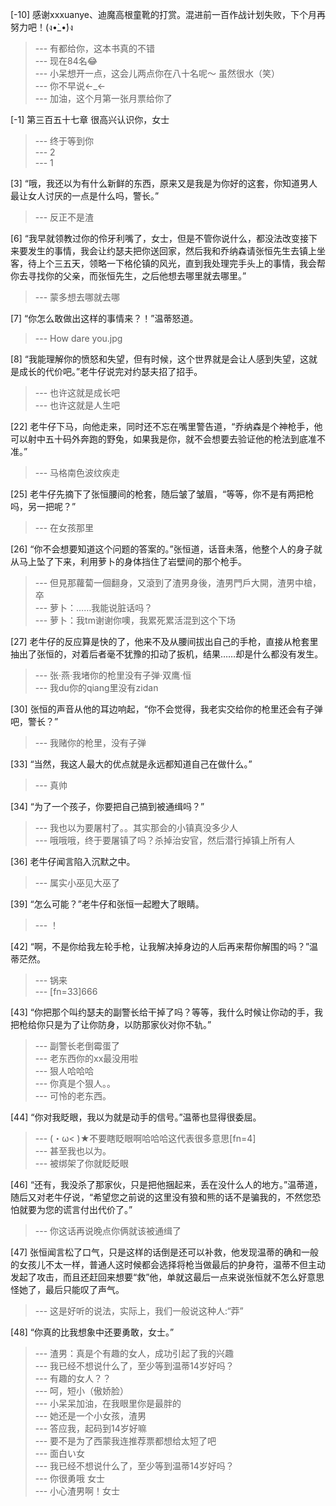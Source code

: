 
[-10] 感谢xxxuanye、迪魔高根童靴的打赏。混进前一百作战计划失败，下个月再努力吧！(ง•̀_•́)ง
>--- 有都给你，这本书真的不错<br>
>--- 现在84名😂<br>
>--- 小呆想开一点，这会儿两点你在八十名呢～
虽然很水（笑）<br>
>--- 你不早说←_←<br>
>--- 加油，这个月第一张月票给你了<br>

[-1] 第三百五十七章 很高兴认识你，女士
>--- 终于等到你<br>
>--- 2<br>
>--- 1<br>

[3] “哦，我还以为有什么新鲜的东西，原来又是我是为你好的这套，你知道男人最让女人讨厌的一点是什么吗，警长。”
>--- 反正不是渣<br>

[6] “我早就领教过你的伶牙利嘴了，女士，但是不管你说什么，都没法改变接下来要发生的事情，我会让约瑟夫把你送回家，然后我和乔纳森请张恒先生去镇上坐客，待上个三五天，领略一下格伦镇的风光，直到我处理完手头上的事情，我会帮你去寻找你的父亲，而张恒先生，之后他想去哪里就去哪里。”
>--- 蒙多想去哪就去哪<br>

[7] “你怎么敢做出这样的事情来？！”温蒂怒道。
>--- How dare you.jpg<br>

[8] “我能理解你的愤怒和失望，但有时候，这个世界就是会让人感到失望，这就是成长的代价吧。”老牛仔说完对约瑟夫招了招手。
>--- 也许这就是成长吧<br>
>--- 也许这就是人生吧<br>

[22] 老牛仔下马，向他走来，同时还不忘在嘴里警告道，“乔纳森是个神枪手，他可以射中五十码外奔跑的野兔，如果我是你，就不会想要去验证他的枪法到底准不准。”
>--- 马格南色波纹疾走<br>

[25] 老牛仔先摘下了张恒腰间的枪套，随后皱了皱眉，“等等，你不是有两把枪吗，另一把呢？”
>--- 在女孩那里<br>

[26] “你不会想要知道这个问题的答案的。”张恒道，话音未落，他整个人的身子就从马上坠了下来，利用萝卜的身体挡住了岩壁间的那个枪手。
>--- 但見那蘿蔔一個翻身，又滾到了渣男身後，渣男門戶大開，渣男中槍，卒<br>
>--- 萝卜：……我能说脏话吗？<br>
>--- 萝卜：我tm谢谢你噢，我累死累活混到这个下场<br>

[27] 老牛仔的反应算是快的了，他来不及从腰间拔出自己的手枪，直接从枪套里抽出了张恒的，对着后者毫不犹豫的扣动了扳机，结果……却是什么都没有发生。
>--- 张·燕·我堵你的枪里没有子弹·双鹰·恒<br>
>--- 我du你的qiang里没有zidan<br>

[30] 张恒的声音从他的耳边响起，“你不会觉得，我老实交给你的枪里还会有子弹吧，警长？”
>--- 我赌你的枪里，没有子弹<br>

[33] “当然，我这人最大的优点就是永远都知道自己在做什么。”
>--- 真帅<br>

[34] “为了一个孩子，你要把自己搞到被通缉吗？”
>--- 我也以为要屠村了。。其实那会的小镇真没多少人<br>
>--- 哦哦哦，终于要屠镇了吗？杀掉治安官，然后潜行掉镇上所有人<br>

[36] 老牛仔闻言陷入沉默之中。
>--- 属实小巫见大巫了<br>

[39] “怎么可能？”老牛仔和张恒一起瞪大了眼睛。
>--- ！<br>

[42] “啊，不是你给我左轮手枪，让我解决掉身边的人后再来帮你解围的吗？”温蒂茫然。
>--- 锅来<br>
>--- [fn=33]666<br>

[43] “你把那个叫约瑟夫的副警长给干掉了吗？等等，我什么时候让你动的手，我把枪给你只是为了让你防身，以防那家伙对你不轨。”
>--- 副警长老倒霉蛋了<br>
>--- 老东西你的xx最没用啦<br>
>--- 狠人哈哈哈<br>
>--- 你真是个狠人。。<br>
>--- 可怜的老东西。<br>

[44] “你对我眨眼，我以为就是动手的信号。”温蒂也显得很委屈。
>--- (・ω< )★不要瞎眨眼啊哈哈哈这代表很多意思[fn=4]<br>
>--- 甚至我也以为。<br>
>--- 被绑架了你就眨眨眼<br>

[46] “还有，我没杀了那家伙，只是把他捆起来，丢在没什么人的地方。”温蒂道，随后又对老牛仔说，“希望您之前说的这里没有狼和熊的话不是骗我的，不然您恐怕就要为您的谎言付出代价了。”
>--- 你这话再说晚点你俩就该被通缉了<br>

[47] 张恒闻言松了口气，只是这样的话倒是还可以补救，他发现温蒂的确和一般的女孩儿不太一样，普通人这时候都会选择将枪当做最后的护身符，温蒂不但主动发起了攻击，而且还赶回来想要“救”他，单就这最后一点来说张恒就不怎么好意思怪她了，最后只能叹了声气。
>--- 这是好听的说法，实际上，我们一般说这种人:“莽”<br>

[48] “你真的比我想象中还要勇敢，女士。”
>--- 渣男：真是个有趣的女人，成功引起了我的兴趣<br>
>--- 我已经不想说什么了，至少等到温蒂14岁好吗？<br>
>--- 有趣的女人？？<br>
>--- 呵，短小（傲娇脸）<br>
>--- 小呆呆加油，在我眼里你是最胖的<br>
>--- 她还是一个小女孩，渣男<br>
>--- 答应我，起码到14岁好嘛<br>
>--- 要不是为了西蒙我连推荐票都想给太短了吧<br>
>--- 面白い女<br>
>--- 我已经不想说什么了，至少等到温蒂14岁好吗？<br>
>--- 你很勇哦  女士<br>
>--- 小心渣男啊！女士<br>
